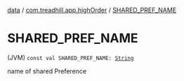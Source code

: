 [data](../index.md) / [com.treadhill.app.highOrder](index.md) / [SHARED_PREF_NAME](./-s-h-a-r-e-d_-p-r-e-f_-n-a-m-e.md)

# SHARED_PREF_NAME

(JVM) `const val SHARED_PREF_NAME: `[`String`](https://kotlinlang.org/api/latest/jvm/stdlib/kotlin/-string/index.html)

name of shared Preference


